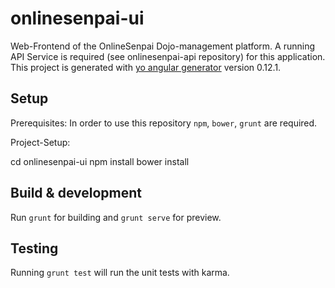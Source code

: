 # onlinesenpai-ui

Web-Frontend of the OnlineSenpai Dojo-management platform. A running API Service is required (see onlinesenpai-api repository) for this application.
This project is generated with [yo angular generator](https://github.com/yeoman/generator-angular)
version 0.12.1.

## Setup
Prerequisites:
  In order to use this repository `npm`, `bower`, `grunt` are required.

Project-Setup:

  cd onlinesenpai-ui
  npm install
  bower install

## Build & development

Run `grunt` for building and `grunt serve` for preview.

## Testing

Running `grunt test` will run the unit tests with karma.
